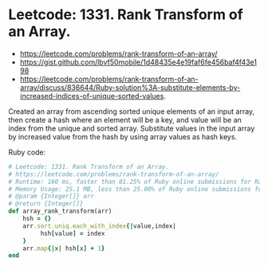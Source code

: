 # Leetcode: 1331. Rank Transform of an Array.

- https://leetcode.com/problems/rank-transform-of-an-array/
- https://gist.github.com/lbvf50mobile/1d48435e4e19faf6fe456baf4f43e198
- https://leetcode.com/problems/rank-transform-of-an-array/discuss/836644/Ruby-solution%3A-substitute-elements-by-increased-indices-of-unique-sorted-values.

Created an array from ascending sorted unique elements of an input array, then create a hash where an element will be a key, and value will be an index from the unique and sorted array. Substitute values in the input array by increased value from the hash by using array values as hash keys.

Ruby code:
```Ruby
# Leetcode: 1331. Rank Transform of an Array.
# https://leetcode.com/problems/rank-transform-of-an-array/
# Runtime: 160 ms, faster than 81.25% of Ruby online submissions for Rank Transform of an Array.
# Memory Usage: 25.1 MB, less than 25.00% of Ruby online submissions for Rank Transform of an Array.
# @param {Integer[]} arr
# @return {Integer[]}
def array_rank_transform(arr)
    hsh = {}
    arr.sort.uniq.each_with_index{|value,index|
         hsh[value] = index 
    }
    arr.map{|x| hsh[x] + 1}
end
```